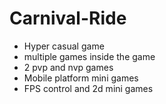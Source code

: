 # Carnival-Ride

- Hyper casual game
- multiple games inside the game
- 2 pvp and nvp games
- Mobile platform mini games
- FPS control and 2d mini games

